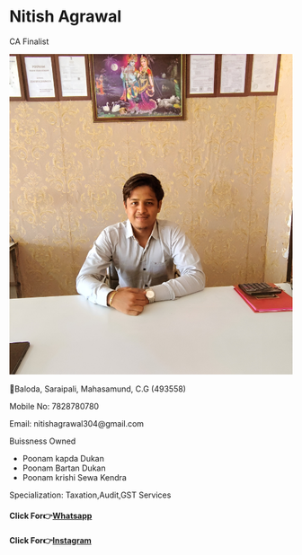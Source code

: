 
<doctype html>
<html>
<head>
</HEAD>
<body>
<CENTRE><h1> Nitish Agrawal </h1></CENTRE>
<p>CA Finalist</p>
  <img src="profile.jpg" alt="My Profile Picture">
  
<p>📍Baloda, Saraipali, Mahasamund, C.G (493558)  </p>
<p>Mobile No: 7828780780</p>
<p>Email: nitishagrawal304@gmail.com</p>
<p>Buissness Owned</p>
<ul>
<li>Poonam kapda Dukan</li>
<li>Poonam Bartan Dukan</li>
<li>Poonam krishi Sewa Kendra</li>
</ul>
<p>Specialization: Taxation,Audit,GST Services</p>
<h4>Click For👉<a href = "https://wa.me/qr/UDFGD3IDZFPND1">Whatsapp</a></h4>
<h4>Click For👉<a href = "https://www.instagram.com/nattu.780?igsh=eDVremY5NWxka2F2">Instagram</a></h4>

</body>
</html>
